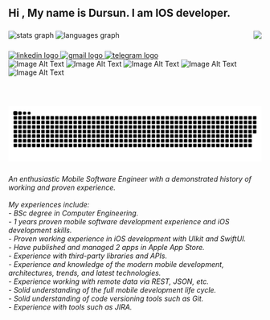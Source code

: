 <h2 align="left">Hi , My name is Dursun. I am IOS developer.</h2>

###

<div align="left">
  <img src="https://github-readme-stats.vercel.app/api?hide_title=false&hide_rank=false&show_icons=true&include_all_commits=true&count_private=true&disable_animations=false&theme=radical&locale=en&hide_border=true&username=DursunYildiz" height="150" alt="stats graph"  />
  <img src="https://github-readme-stats.vercel.app/api/top-langs?locale=en&hide_title=false&layout=default%20&card_width=320&langs_count=5&theme=radical&hide_border=true&username=DursunYildiz" height="150" alt="languages graph"  />
  <img align="right" height="150" src="https://avatars.githubusercontent.com/u/55432831?s=400&u=cf2a291e5b85cee8fc3fbc8563cb26ea45c7484b&v=4"  />
</div>

###

<div align="left">
  <a href="https://www.linkedin.com/in/dursunyıldız/" target="_blank">
    <img src="https://img.shields.io/static/v1?message=LinkedIn&logo=linkedin&label=&color=0077B5&logoColor=white&labelColor=&style=for-the-badge" height="40" alt="linkedin logo"  />
  </a>
  <a href="mailto:dursuny14@gmail.com" target="_blank">
    <img src="https://img.shields.io/static/v1?message=Gmail&logo=gmail&label=&color=D14836&logoColor=white&labelColor=&style=for-the-badge" height="40" alt="gmail logo"  />
  </a>
  <a href="https://t.me/drs0638" target="_blank">
    <img src="https://img.shields.io/static/v1?message=Telegram&logo=telegram&label=&color=2CA5E0&logoColor=white&labelColor=&style=for-the-badge" height="40" alt="telegram logo"  />
  </a>
</div>



<div align="left">

  <picture>
  <img alt="Image Alt Text" src="https://cdn.jsdelivr.net/gh/devicons/devicon/icons/swift/swift-original.svg" height="30" width="42">
</picture>
  <picture>
  <img alt="Image Alt Text" src="https://cdn.jsdelivr.net/gh/devicons/devicon/icons/javascript/javascript-original.svg" height="30" width="42">
</picture>
  <picture>
  <img alt="Image Alt Text" src="https://cdn.jsdelivr.net/gh/devicons/devicon/icons/python/python-original.svg" height="30" width="42">
</picture>
  <picture>
  <img alt="Image Alt Text" src="https://cdn.jsdelivr.net/gh/devicons/devicon/icons/apple/apple-original.svg" height="30" width="42">
</picture>
    <picture>
  <img alt="Image Alt Text" src="https://cdn.jsdelivr.net/gh/devicons/devicon/icons/java/java-original.svg" height="30" width="42">
</picture>
</div>

###

<br clear="both">

<img src="https://raw.githubusercontent.com/DursunYildiz/DursunYildiz/b22ce8ba7c89b1b064e5cdadce4fb9140bdef141/snake.svg" alt="Snake animation" />

###

<h6 align="left">An enthusiastic Mobile Software Engineer with a demonstrated history of working and proven experience.<br><br>My experiences include:<br>- BSc degree in Computer Engineering.<br>- 1 years proven mobile software development experience and iOS development skills.<br>- Proven working experience in iOS development with UIkit and SwiftUI.<br>- Have published and managed 2 apps in Apple App Store.<br>- Experience with third-party libraries and APIs.<br>- Experience and knowledge of the modern mobile development, architectures, trends, and latest technologies.<br>- Experience working with remote data via REST, JSON, etc.<br>- Solid understanding of the full mobile development life cycle.<br>- Solid understanding of code versioning tools such as Git.<br>- Experience with tools such as JIRA.</h6>

###

